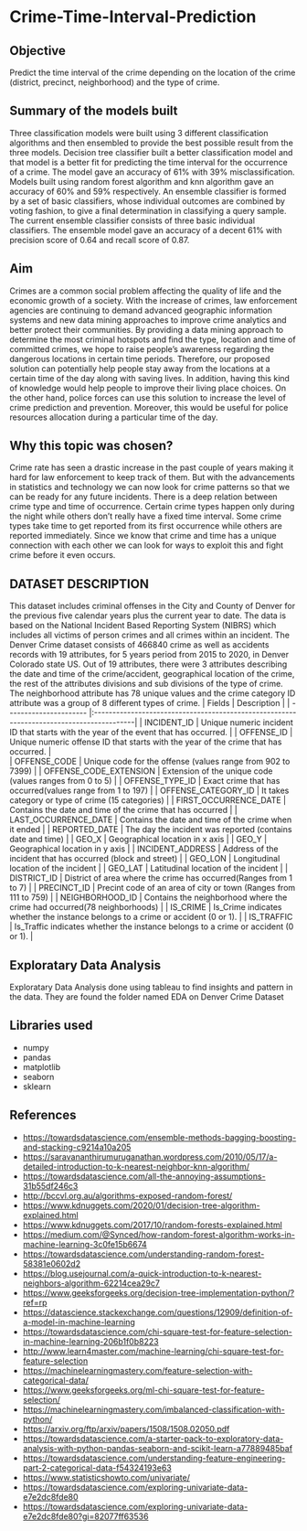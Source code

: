 # Crime-Time-Interval-Prediction
## Objective
Predict the time interval of the crime depending on the location of the crime (district, precinct, neighborhood) and the type of crime.
## Summary of the models built
Three classification models were built using 3 different classification algorithms and then ensembled to provide the best possible result from the three models. Decision tree classifier built a better classification model and that model is a better fit for predicting the time interval for the occurrence of a crime. The model gave an accuracy of 61% with 39% misclassification. Models built using random forest algorithm and knn algorithm gave an accuracy of 60% and 59% respectively. An ensemble classifier is formed by a set of basic classifiers, whose individual outcomes are combined by voting fashion, to give a final determination in classifying a query sample. The current ensemble classifier consists of three basic individual classifiers. The ensemble model gave an accuracy of a decent 61% with precision score of 0.64 and recall score of 0.87.
 
## Aim
Crimes are a common social problem affecting the quality of life and the economic growth of a society. With the increase of crimes, law enforcement agencies are continuing to demand advanced geographic information systems and new data mining approaches to improve crime analytics and better protect their communities. By providing a data mining approach to determine the most criminal hotspots and find the type, location and time of committed crimes, we hope to raise people’s awareness regarding the dangerous locations in certain time periods. Therefore, our proposed solution can potentially help people stay away from the locations at a certain time of the day along with saving lives. In addition, having this kind of knowledge would help people to improve their living place choices. On the other hand, police forces can use this solution to increase the level of crime prediction and prevention. Moreover, this would be useful for police resources allocation during a particular time of the day. 
## Why this topic was chosen?
Crime rate has seen a drastic increase in the past couple of years making it hard for law enforcement to keep track of them. But with the advancements in statistics and technology we can now look for crime patterns so that we can be ready for any future incidents. There is a deep relation between crime type and time of occurrence. Certain crime types happen only during the night while others don’t really have a fixed time interval. Some crime types take time to get reported from its first occurrence while others are reported immediately. Since we know that crime and time has a unique connection with each other we can look for ways to exploit this and fight crime before it even occurs. 
## DATASET DESCRIPTION
This dataset includes criminal offenses in the City and County of Denver for the previous five calendar years plus the current year to date. The data is based on the National Incident Based Reporting System (NIBRS) which includes all victims of person crimes and all crimes within an incident. The Denver Crime dataset consists of 466840 crime as well as accidents records with 19 attributes, for 5 years period from 2015 to 2020, in Denver Colorado state US. Out of 19 attributes, there were 3 attributes describing the date and time of the crime/accident, geographical location of the crime, the rest of the attributes divisions and sub divisions of the type of crime. The neighborhood attribute has 78 unique values and the crime category ID attribute was a group of 8 different types of crime.
| Fields                 | Description                                                                              | 
| ---------------------- |:-----------------------------------------------------------------------------------------| 
| INCIDENT_ID            | Unique numeric incident ID that starts with the year of the event that has occurred.     | 
| OFFENSE_ID             | Unique numeric offense ID that starts with the year of the crime that has occurred.      |   
| OFFENSE_CODE           | Unique code for the offense (values range from  902 to 7399)                             |
| OFFENSE_CODE_EXTENSION | Extension of the unique code (values ranges from 0 to 5)                                 |
| OFFENSE_TYPE_ID        | Exact crime that has occurred(values range from 1 to 197)                                |
| OFFENSE_CATEGORY_ID    | It takes category or type of crime (15 categories)                                       |
| FIRST_OCCURRENCE_DATE  | Contains the date and time of the crime that has occurred                                |
| LAST_OCCURRENCE_DATE   | Contains the date and time of the crime when it ended                                    |
| REPORTED_DATE          | The day the incident was reported (contains date and time)                               |
| GEO_X                  | Geographical location in x axis                                                          |
| GEO_Y                  | Geographical location in y axis                                                          |
| INCIDENT_ADDRESS       | Address of the incident that has occurred (block and street)                             |
| GEO_LON                | Longitudinal location of the incident                                                    |
| GEO_LAT                | Latitudinal location of the incident                                                     |
| DISTRICT_ID            | District of area where the crime has occurred(Ranges from 1 to 7)                        |
| PRECINCT_ID            | Precint code of an area of city or town (Ranges from 111 to 759)                         |
| NEIGHBORHOOD_ID        | Contains the neighborhood where the crime had occurred(78 neighborhoods)                 |
| IS_CRIME               | Is_Crime indicates whether the instance belongs to a crime or accident (0 or 1).         |
| IS_TRAFFIC             | Is_Traffic indicates whether the instance belongs to a crime or accident (0 or 1).       |
## Exploratary Data Analysis
Exploratary Data Analysis done using tableau to find insights and pattern in the data. They are found the folder named EDA on Denver Crime Dataset
## Libraries used
* numpy
* pandas
* matplotlib
* seaborn
* sklearn
## References
* https://towardsdatascience.com/ensemble-methods-bagging-boosting-and-stacking-c9214a10a205
* https://saravananthirumuruganathan.wordpress.com/2010/05/17/a-detailed-introduction-to-k-nearest-neighbor-knn-algorithm/
* https://towardsdatascience.com/all-the-annoying-assumptions-31b55df246c3
* http://bccvl.org.au/algorithms-exposed-random-forest/
* https://www.kdnuggets.com/2020/01/decision-tree-algorithm-explained.html
* https://www.kdnuggets.com/2017/10/random-forests-explained.html
* https://medium.com/@Synced/how-random-forest-algorithm-works-in-machine-learning-3c0fe15b6674
* https://towardsdatascience.com/understanding-random-forest-58381e0602d2
* https://blog.usejournal.com/a-quick-introduction-to-k-nearest-neighbors-algorithm-62214cea29c7
* https://www.geeksforgeeks.org/decision-tree-implementation-python/?ref=rp
* https://datascience.stackexchange.com/questions/12909/definition-of-a-model-in-machine-learning
* https://towardsdatascience.com/chi-square-test-for-feature-selection-in-machine-learning-206b1f0b8223
* http://www.learn4master.com/machine-learning/chi-square-test-for-feature-selection
* https://machinelearningmastery.com/feature-selection-with-categorical-data/
* https://www.geeksforgeeks.org/ml-chi-square-test-for-feature-selection/
* https://machinelearningmastery.com/imbalanced-classification-with-python/
* https://arxiv.org/ftp/arxiv/papers/1508/1508.02050.pdf
* https://towardsdatascience.com/a-starter-pack-to-exploratory-data-analysis-with-python-pandas-seaborn-and-scikit-learn-a77889485baf
* https://towardsdatascience.com/understanding-feature-engineering-part-2-categorical-data-f54324193e63
* https://www.statisticshowto.com/univariate/
* https://towardsdatascience.com/exploring-univariate-data-e7e2dc8fde80
* https://towardsdatascience.com/exploring-univariate-data-e7e2dc8fde80?gi=82077ff63536
